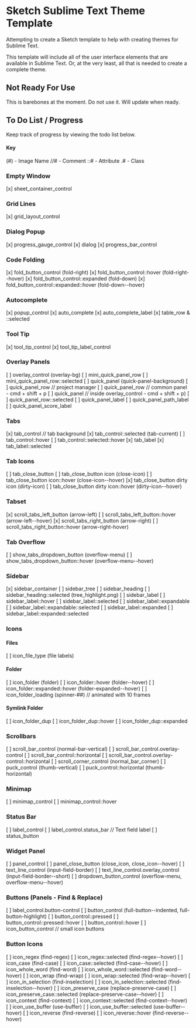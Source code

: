 # Sketch Sublime Text Theme Template

Attempting to create a Sketch template to help with creating themes for Sublime Text.

This template will include all of the user interface elements that are available in Sublime Text. Or, at the very least, all that is needed to create a complete theme.

## Not Ready For Use

This is barebones at the moment. Do not use it. Will update when ready.

## To Do List / Progress

Keep track of progress by viewing the todo list below.

#### Key

(#) - Image Name
//# - Comment
::# - Attribute
.# - Class

### Empty Window

[x] sheet_container_control

### Grid Lines

[x] grid_layout_control

### Dialog Popup

[x] progress_gauge_control
[x] dialog
[x] progress_bar_control

### Code Folding

[x] fold_button_control  (fold-right)
[x] fold_button_control::hover  (fold-right--hover)
[x] fold_button_control::expanded  (fold-down)
[x] fold_button_control::expanded::hover  (fold-down--hover)

### Autocomplete

[x] popup_control
[x] auto_complete
[x] auto_complete_label
[x] table_row & ::selected

### Tool Tip

[x] tool_tip_control
[x] tool_tip_label_control

### Overlay Panels

[ ] overlay_control  (overlay-bg)
[ ] mini_quick_panel_row
[ ] mini_quick_panel_row::selected
[ ] quick_panel  (quick-panel-background)
[ ] quick_panel_row  // project manager
[ ] quick_panel_row  // common panel - cmd + shift + p
[ ] quick_panel  // inside overlay_control - cmd + shift + p)
[ ] quick_panel_row::selected
[ ] quick_panel_label
[ ] quick_panel_path_label
[ ] quick_panel_score_label

### Tabs

[x] tab_control  // tab background
[x] tab_control::selected  (tab-current)
[ ] tab_control::hover
[ ] tab_control::selected::hover
[x] tab_label
[x] tab_label::selected

### Tab Icons

[ ] tab_close_button
[ ] tab_close_button icon  (close-icon)
[ ] tab_close_button icon::hover  (close-icon--hover)
[x] tab_close_button dirty icon  (dirty-icon)
[ ] tab_close_button dirty icon::hover  (dirty-icon--hover)

### Tabset

[x] scroll_tabs_left_button  (arrow-left)
[ ] scroll_tabs_left_button::hover  (arrow-left--hover)
[x] scroll_tabs_right_button  (arrow-right)
[ ] scroll_tabs_right_button::hover  (arrow-right-hover)

### Tab Overflow

[ ] show_tabs_dropdown_button  (overflow-menu)
[ ] show_tabs_dropdown_button::hover  (overflow-menu--hover)

### Sidebar

[x] sidebar_container
[ ] sidebar_tree
[ ] sidebar_heading
[ ] sidebar_heading::selected (tree_highlight.png)
[ ] sidebar_label
[ ] sidebar_label::hover
[ ] sidebar_label::selected
[ ] sidebar_label::expandable
[ ] sidebar_label::expandable::selected
[ ] sidebar_label::expanded
[ ] sidebar_label::expanded::selected

### Icons

#### Files

[ ] icon_file_type (file labels)

#### Folder

[ ] icon_folder  (folder)
[ ] icon_folder::hover  (folder--hover)
[ ] icon_folder::expanded::hover  (folder-expanded--hover)
[ ] icon_folder_loading  (spinner-##)  // animated with 10 frames

#### Symlink Folder

[ ] icon_folder_dup
[ ] icon_folder_dup::hover
[ ] icon_folder_dup::expanded

### Scrollbars

[ ] scroll_bar_control  (normal-bar-vertical)
[ ] scroll_bar_control.overlay-control
[ ] scroll_bar_control::horizontal
[ ] scroll_bar_control.overlay-control::horizontal
[ ] scroll_corner_control  (normal_bar_corner)
[ ] puck_control  (thumb-vertical)
[ ] puck_control::horizontal  (thumb-horizontal)

### Minimap

[ ] minimap_control
[ ] minimap_control::hover

### Status Bar

[ ] label_control
[ ] label_control.status_bar  // Text field label
[ ] status_button

### Widget Panel

[ ] panel_control
[ ] panel_close_button  (close_icon, close_icon--hover)
[ ] text_line_control  (input-field-border)
[ ] text_line_control.overlay_control  (input-field-border--short)
[ ] dropdown_button_control  (overflow-menu, overflow-menu--hover)

### Buttons (Panels - Find & Replace)

[ ] label_control.button-control
[ ] button_control  (full-button--indented, full-button-highlight)
[ ] button_control::pressed
[ ] button_control::pressed::hover
[ ] button_control::hover
[ ] icon_button_control  // small icon buttons

### Button Icons

[ ] icon_regex  (find-regex)
[ ] icon_regex::selected  (find-regex--hover)
[ ] icon_case  (find-case)
[ ] icon_case::selected  (find-case--hover)
[ ] icon_whole_word  (find-word)
[ ] icon_whole_word::selected  (find-word--hover)
[ ] icon_wrap  (find-wrap)
[ ] icon_wrap::selected  (find-wrap--hover)
[ ] icon_in_selection  (find-inselection)
[ ] icon_In_selection::selected  (find-inselection--hover)
[ ] icon_preserve_case  (replace-preserve-case)
[ ] icon_preserve_case::selected  (replace-preserve-case--hover)
[ ] icon_context  (find-context)
[ ] icon_context::selected  (find-context--hover)
[ ] icon_use_buffer  (use-buffer)
[ ] icon_use_buffer::selected  (use-buffer--hover)
[ ] icon_reverse  (find-reverse)
[ ] icon_reverse::hover  (find-reverse--hover)
